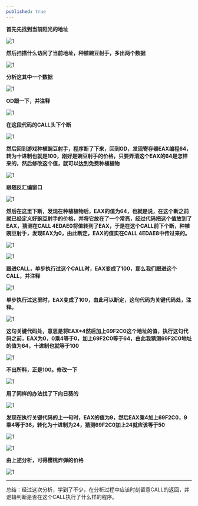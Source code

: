```yaml
---
published: true
---
```


**首先先找到当前阳光的地址**

![1](https://camo.githubusercontent.com/d2c18f8ecf804e6b41e0ce342cde726f521d6006/687474703a2f2f6d2e717069632e636e2f7073623f2f563134566473304232584d494e532f6e547861594d77555963444f76484e376466305937446b6c4e49505949314d2a5a76556c5a424a37793959212f622f64444942414141414141414126626f3d424150524141414141414144422a51212672663d7669657765725f34)

**然后扫描什么访问了当前地址，种植豌豆射手，多出两个数据**

![1](https://camo.githubusercontent.com/0a09a33f9d9528a0a7a4c21c15720979581d63cd/687474703a2f2f6d2e717069632e636e2f7073623f2f563134566473304232584d494e532f7a523378355668734e76656c38536b4c636e34326163534c544344416238484f44724236384155326c4338212f622f64416742414141414141414126626f3d59774c434141414141414144463545212672663d7669657765725f34)

**分析这其中一个数据**

![1](https://camo.githubusercontent.com/1a59d88e8c73bac2308e005f385f79adfb82dc91/687474703a2f2f6d2e717069632e636e2f7073623f2f563134566473304232584d494e532f4c77416f485a726a62413330307467584a43566d4565455831792e5753496155466550324f4753355a7177212f622f64444142414141414141414126626f3d4b674c52415141414141414446386f212672663d7669657765725f34)

**OD跟一下，并注释**

![1](https://camo.githubusercontent.com/c8faa06284cb7a02cfdbe17979033fcf5b02fd75/687474703a2f2f6d2e717069632e636e2f7073623f2f563134566473304232584d494e532f3375565250727156543639414e6770424c4741747376324131436c484a723347427a7463554e5737385230212f622f64494d41414141414141414126626f3d76514b414141414141414144467730212672663d7669657765725f34)

**在这段代码的CALL头下个断**

![1](https://camo.githubusercontent.com/cb0de8db642b9fc0e5219a1a1fec540683895dbc/687474703a2f2f6d2e717069632e636e2f7073623f2f563134566473304232584d494e532f576f4932497a456f7a794b62325658523548467174694874586149585930745a4f3256457a50625143596f212f622f64444542414141414141414126626f3d30774a6d4141414141414144463455212672663d7669657765725f34)

**然后回到游戏种植豌豆射手，程序断了下来，回到OD，发现寄存器EAX编程64，转为十进制也就是100，刚好是豌豆射手的价格，只要弄清这个EAX的64是怎样来的，然后修改这个值，就可以达到免费种植植物**

![1](https://camo.githubusercontent.com/c763fb7784ec074e9fc43dafb201d366dbb32fa3/687474703a2f2f6d2e717069632e636e2f7073623f2f563134566473304232584d494e532f7531713755694a5378444a706f7672354642477062484275552e357056456c523578464b7249622a393355212f622f64433042414141414141414126626f3d565147614141414141414144462a77212672663d7669657765725f34)

**跟随反汇编窗口**

![1](https://camo.githubusercontent.com/82c816abe930ed3edf8f4d9c314732e84fcd0a47/687474703a2f2f6d2e717069632e636e2f7073623f2f563134566473304232584d494e532f742e32722a78752a4843544d524e6e33753448564462557633707330706557565274376b7058786a353267212f622f64444142414141414141414126626f3d7567516e415141414141414446366f212672663d7669657765725f34)

**然后在这里下断，发现在种植植物后，EAX的值为64，也就是说，在这个断之前就已经定义好豌豆射手的价格，并将它放在了一个常亮，经过代码把这个值放到了EAX，猜测在CALL 4EDAE0将值转到了EAX，于是在这个CALL前下个断，种植豌豆射手，发现EAX为0，由此断定，EAX的值实在CALL 4EDAE8中传过来的。**

![1](https://camo.githubusercontent.com/5277a381bc23e752657252f84d854340c8deb7df/687474703a2f2f6d2e717069632e636e2f7073623f2f563134566473304232584d494e532f426c304d2a49746641597279476c75786931386c4d3475315237356e4738684f7066613353665245517641212f622f64416742414141414141414126626f3d44414b6c414141414141414446356b212672663d7669657765725f34)

![1](https://camo.githubusercontent.com/0b1b1f7964fa3c9b3c7eb29c1c50c53ce867dff8/687474703a2f2f6d2e717069632e636e2f7073623f2f563134566473304232584d494e532f42413430382e56734c4d55654f2a774c3563705a4239516d2a313849306c564f5276506230323766376234212f622f64474542414141414141414126626f3d4541544b4141414141414144462e77212672663d7669657765725f34)

**跟进CALL，单步执行过这个CALL时，EAX变成了100，那么我们跟进这个CALL，并注释**

![1](https://camo.githubusercontent.com/18dd318806c782a44aef9c18371b8461c35977db/687474703a2f2f6d2e717069632e636e2f7073623f2f563134566473304232584d494e532f77436154316f5a6753324839734f4c507333764276556979534a52532a557279446b796576736a6630564d212f622f64444942414141414141414126626f3d71414e724141414141414144462a49212672663d7669657765725f34)

**单步执行过这里时，EAX变成了100，由此可以断定，这句代码为关键代码处，注释。**

![1](https://camo.githubusercontent.com/4e3bab59fa253d1aa1b655f498ae919892917468/687474703a2f2f6d2e717069632e636e2f7073623f2f563134566473304232584d494e532f5472754b79384f6c513176733830742e50337278744f6b524b37626a386a645953614f636d347562413338212f622f64433842414141414141414126626f3d346750544141414141414144467741212672663d7669657765725f34)

**这句关键代码处，意思是将EAX*4然后加上69F2C0这个地址的值，执行这句代码之前，EAX为0，0乘4等于0，加上69F2C0等于64，由此我猜测69F2C0地址的值为64，十进制也就等于100**

![1](https://camo.githubusercontent.com/3b20bd0aff65119c3d60e803a156a7bbecafd4e1/687474703a2f2f6d2e717069632e636e2f7073623f2f563134566473304232584d494e532f6e733071553267627250476931347579582a67645269486436305a7137496e5446496b6f442e784364586f212f622f64466b41414141414141414126626f3d766744484141414141414144463073212672663d7669657765725f34)

**不出所料，正是100。修改一下**

![1](https://camo.githubusercontent.com/1be8102d7a5f1b1ab47d04d1642b0fdfafd07865/687474703a2f2f6d2e717069632e636e2f7073623f2f563134566473304232584d494e532f77423772316c56436d544b6e786e2e6a6169786f5243524f57575a4d63664d67565965486267797675786b212f622f64444942414141414141414126626f3d71675364416741414141414452314d212672663d7669657765725f34)

**用了同样的办法找了下向日葵的**

![1](https://camo.githubusercontent.com/8f9db6f398fff02d95ec9cd4c86272515ef788e8/687474703a2f2f6d2e717069632e636e2f7073623f2f563134566473304232584d494e532f6d6a5a34644c5251586c4a484861757653396b3276616b68386961574d453741564d77492e796766593738212f622f64454d42414141414141414126626f3d3751504c4141414141414144427763212672663d7669657765725f34)

**发现在执行关键代码的上一句时，EAX的值为9，然后EAX乘4加上69F2C0，9乘4等于36，转化为十进制为24，猜测69F2C0加上24就应该等于50**

![1](https://camo.githubusercontent.com/8065e9329ae15f9d25d27c442e7661465a7ebc48/687474703a2f2f6d2e717069632e636e2f7073623f2f563134566473304232584d494e532f397578725330723159514763416a59617834726b4564315a4d5555645676585953325a49514d594f4a4d6f212f622f64444d42414141414141414126626f3d4e6746634151414141414144463167212672663d7669657765725f34)

![1](https://camo.githubusercontent.com/b20e02dae0ca923b3917640c9fb1a8e600f68b08/687474703a2f2f6d2e717069632e636e2f7073623f2f563134566473304232584d494e532f574d76526e75476b7151764c2e56664f3639754566456f7065424178356e304d4354515948455671484830212f622f64466341414141414141414126626f3d4967464a415141414141414446316b212672663d7669657765725f34)

**由上述分析，可得樱桃炸弹的价格**

![1](https://camo.githubusercontent.com/62f8cf6dac1a927c572b6e728fe05b07b803b317/687474703a2f2f6d2e717069632e636e2f7073623f2f563134566473304232584d494e532f7a564236644956537665724e724742634b44374a6a41566f697a39444465714c775570594f68686c6c6f63212f622f64465941414141414141414126626f3d4c7745354151414141414144467951212672663d7669657765725f34)

---

总结：经过这次分析，学到了不少，在分析过程中应该时刻留意CALL的返回，并逻辑判断是否在这个CALL执行了什么样的程序。


